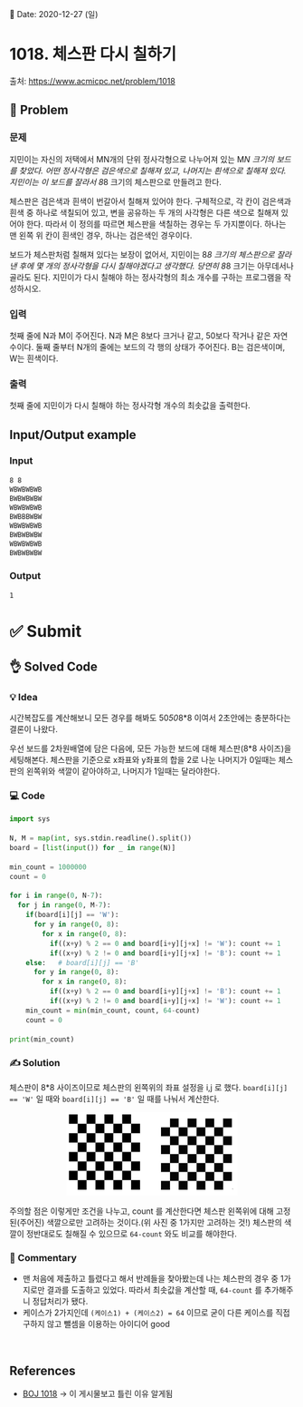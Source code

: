 📅 Date: 2020-12-27 (일)

# 1018. 체스판 다시 칠하기
출처: https://www.acmicpc.net/problem/1018

## 📝 Problem

### 문제
지민이는 자신의 저택에서 MN개의 단위 정사각형으로 나누어져 있는 M*N 크기의 보드를 찾았다. 어떤 정사각형은 검은색으로 칠해져 있고, 나머지는 흰색으로 칠해져 있다. 지민이는 이 보드를 잘라서 8*8 크기의 체스판으로 만들려고 한다.

체스판은 검은색과 흰색이 번갈아서 칠해져 있어야 한다. 구체적으로, 각 칸이 검은색과 흰색 중 하나로 색칠되어 있고, 변을 공유하는 두 개의 사각형은 다른 색으로 칠해져 있어야 한다. 따라서 이 정의를 따르면 체스판을 색칠하는 경우는 두 가지뿐이다. 하나는 맨 왼쪽 위 칸이 흰색인 경우, 하나는 검은색인 경우이다.

보드가 체스판처럼 칠해져 있다는 보장이 없어서, 지민이는 8*8 크기의 체스판으로 잘라낸 후에 몇 개의 정사각형을 다시 칠해야겠다고 생각했다. 당연히 8*8 크기는 아무데서나 골라도 된다. 지민이가 다시 칠해야 하는 정사각형의 최소 개수를 구하는 프로그램을 작성하시오.

### 입력
첫째 줄에 N과 M이 주어진다. N과 M은 8보다 크거나 같고, 50보다 작거나 같은 자연수이다. 둘째 줄부터 N개의 줄에는 보드의 각 행의 상태가 주어진다. B는 검은색이며, W는 흰색이다.

### 출력
첫째 줄에 지민이가 다시 칠해야 하는 정사각형 개수의 최솟값을 출력한다.

## Input/Output example
### Input

```
8 8
WBWBWBWB
BWBWBWBW
WBWBWBWB
BWBBBWBW
WBWBWBWB
BWBWBWBW
WBWBWBWB
BWBWBWBW
```

### Output
```
1
```

# ✅ Submit
## 👌 Solved Code 

### 💡 Idea
시간복잡도를 계산해보니 모든 경우를 해봐도 50*50*8*8 이여서 2초안에는 충분하다는 결론이 나왔다.  

우선 보드를 2차원배열에 담은 다음에, 모든 가능한 보드에 대해 체스판(8*8 사이즈)을 세팅해본다. 체스판을 기준으로 x좌표와 y좌표의 합을 2로 나눈 나머지가 0일때는 체스판의 왼쪽위와 색깔이 같아야하고, 나머지가 1일때는 달라야한다.

### 💻 Code

``` python
import sys

N, M = map(int, sys.stdin.readline().split())
board = [list(input()) for _ in range(N)]

min_count = 1000000
count = 0

for i in range(0, N-7):
  for j in range(0, M-7):
    if(board[i][j] == 'W'):
      for y in range(0, 8):
        for x in range(0, 8):
          if((x+y) % 2 == 0 and board[i+y][j+x] != 'W'): count += 1
          if((x+y) % 2 != 0 and board[i+y][j+x] != 'B'): count += 1
    else:   # board[i][j] == 'B'
      for y in range(0, 8):
        for x in range(0, 8):
          if((x+y) % 2 == 0 and board[i+y][j+x] != 'B'): count += 1
          if((x+y) % 2 != 0 and board[i+y][j+x] != 'W'): count += 1
    min_count = min(min_count, count, 64-count)
    count = 0

print(min_count)
```

### ✍ Solution
체스판이 8*8 사이즈이므로 체스판의 왼쪽위의 좌표 설정을 i,j 로 했다. `board[i][j] == 'W'` 일 때와 `board[i][j] == 'B'` 일 때를 나눠서 계산한다.  

<p align='center'><img src='./imgs/chess.JPG' width='60%'/></p>

주의할 점은 이렇게만 조건을 나누고, count 를 계산한다면 체스판 왼쪽위에 대해 고정된(주어진) 색깔으로만 고려하는 것이다.(위 사진 중 1가지만 고려하는 것!) 체스판의 색깔이 정반대로도 칠해질 수 있으므로 `64-count` 와도 비교를 해야한다.

### 💬 Commentary
- 맨 처음에 제출하고 틀렸다고 해서 반례들을 찾아봤는데 나는 체스판의 경우 중 1가지로만 결과를 도출하고 있었다. 따라서 최솟값을 계산할 때, `64-count` 를 추가해주니 정답처리가 됐다. 
- 케이스가 2가지인데 `(케이스1) + (케이스2) = 64` 이므로 굳이 다른 케이스를 직접 구하지 않고 뺄셈을 이용하는 아이디어 good

<br>

## References
- [BOJ 1018](https://jaemin8852.tistory.com/249) -> 이 게시물보고 틀린 이유 알게됨
